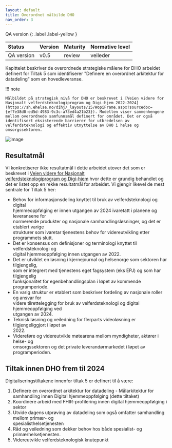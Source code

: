 ```yaml
---
layout: default
title: Overordnet målbilde DHO
nav_order: 3
---
```


QA version
{: .label .label-yellow }

| Status | Version | Maturity | Normative level |
|:-------------|:------------------|:------|:-------|
| QA version | v0.5 | review  | veileder |

Kapittelet beskriver de overordnede strategiske målene for DHO arbeidet definert for Tiltak 5 som identifiserer "Definere en overordnet arkitektur for datadeling" som en hovedleveranse.

!!! note

    Målbildet på strategisk nivå for DHO er beskrevet i [Veien videre for Nasjonalt velferdsteknologiprogram og Digi-hjem 2022-2024](https://sh.ehelse.no/dihj/_layouts/15/WopiFrame.aspx?sourcedoc={ef7e38d0-ed5d-4983-9c3c-a73ed4a21b23}). Modellen viser sammenhengene mellom overordnede samfunnsmål definert for området. Det er også identifisert eksisterende barrierer for utbredelsen av velferdsteknologi og effektiv utnyttelse av DHO i helse og omsorgssektoren. 

![image](https://user-images.githubusercontent.com/6229665/198982995-9deae3a8-bb01-4acc-abff-12751f471475.png)

## Resultatmål
Vi konkretiserer ikke resultatmål i dette arbeidet utover det som er beskrevet i [Veien videre for Nasjonalt   
velferdsteknologiprogram og Digi-hjem](https://sh.ehelse.no/dihj/_layouts/15/WopiFrame.aspx?sourcedoc={ef7e38d0-ed5d-4983-9c3c-a73ed4a21b23}) hvor dette er grundig behandlet og det er listet opp en rekke resultatmål for arbeidet. Vi gjengir likevel de mest sentrale for Tiltak 5 her:

*   Behov for informasjonsdeling knyttet til bruk av velferdsteknologi og digital   
    hjemmeoppfølging er innen utgangen av 2024 ivaretatt i planene og leveransene for   
    normerende produkter og nasjonale samhandlingsløsninger, og det er etablert varige   
    strukturer som ivaretar tjenestens behov for videreutvikling etter programmets slutt.
*   Det er konsensus om definisjoner og terminologi knyttet til velferdsteknologi og   
    digital hjemmeoppfølging innen utgangen av 2022.
*   Det er utviklet en løsning i kjernejournal og helsenorge som sektoren har tilgjengelig,   
    som er integrert med tjenestens eget fagsystem (eks EPJ) og som har tilgjengelig   
    funksjonalitet for egenbehandlingsplan i løpet av kommende programperiode.
*   En varig struktur er etablert som beskriver fordeling av nasjonale roller og ansvar for   
    videre tilrettelegging for bruk av velferdsteknologi og digital hjemmeoppfølging ved   
    utgangen av 2024.
*   Teknisk løsning og veiledning for flerparts videoløsning er tilgjengeliggjort i løpet av   
    2022.
*   Videreføre og videreutvikle møtearena mellom myndigheter, aktører i helse- og   
    omsorgssektoren og det private leverandørmarkedet i løpet av programperioden.

## Tiltak innen DHO frem til 2024
Digitaliseringstiltakene innenfor tiltak 5 er definert til å være:

1.  Definere en overordnet arkitektur for datadeling - Målarkitektur for samhandling innen Digital hjemmeoppfølging (dette tiltaket)
2.  Koordinere arbeid med FHIR-profilering innen digital hjemmeoppfølging i sektor
3.  Utvide dagens utprøving av datadeling som også omfatter samhandling mellom primær- og   
    spesialisthelsetjenesten
4.  Råd og veiledning som dekker behov hos både spesialist- og primærhelsetjenesten.
5.  Videreutvikle velferdsteknologisk knutepunkt
